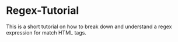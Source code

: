 # Regex-Tutorial
This is a short tutorial on how to break down and understand a regex expression for match HTML tags.
